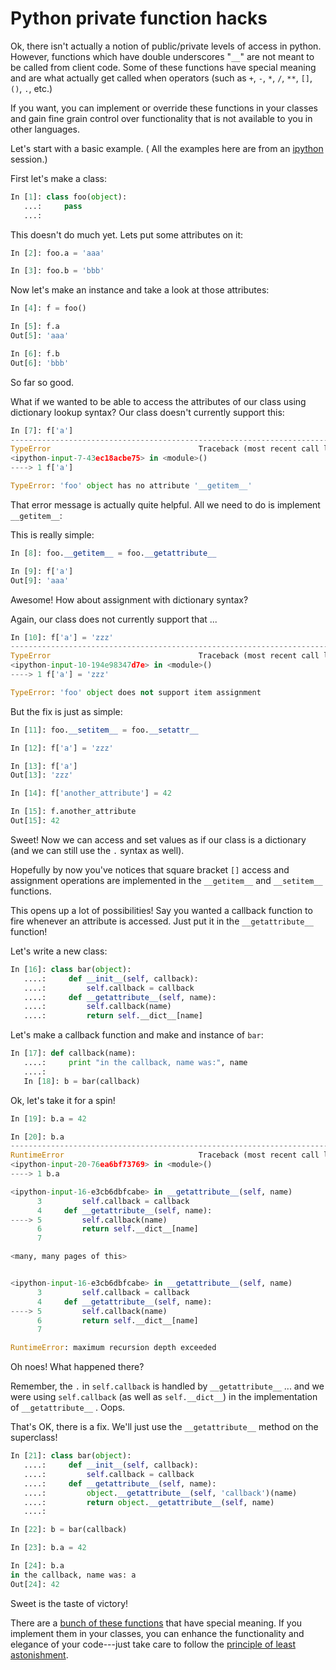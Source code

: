 Python private function hacks
========================

Ok, there isn't actually a notion of public/private levels of access in python. However, functions which have double underscores "`__`" are not meant to be called from client code. Some of these functions have special meaning and are what actually get called when operators (such as `+`, `-`, `*`, `/`, `**`, `[]`, `()`, `.`, etc.)

If you want, you can implement or override these functions in your classes and gain fine grain control over functionality that is not available to you in other languages.

Let's start with a basic example. ( All the examples here are from an [ipython](https://ipython.org/) session.)

First let's make a class:

```python
In [1]: class foo(object):
   ...:     pass
   ...:
```

This doesn't do much yet. Lets put some attributes on it:

```python
In [2]: foo.a = 'aaa'

In [3]: foo.b = 'bbb'
```

Now let's make an instance and take a look at those attributes:

```python
In [4]: f = foo()

In [5]: f.a
Out[5]: 'aaa'

In [6]: f.b
Out[6]: 'bbb'
```

So far so good.

What if we wanted to be able to access the attributes of our class using dictionary lookup syntax?
Our class doesn't currently support this:

```python
In [7]: f['a']
---------------------------------------------------------------------------
TypeError                                 Traceback (most recent call last)
<ipython-input-7-43ec18acbe75> in <module>()
----> 1 f['a']

TypeError: 'foo' object has no attribute '__getitem__'
```

That error message is actually quite helpful. All we need to do is implement `__getitem__`:

This is really simple:

```python
In [8]: foo.__getitem__ = foo.__getattribute__

In [9]: f['a']
Out[9]: 'aaa'
```

Awesome! How about assignment with dictionary syntax?

Again, our class does not currently support that ...

```python
In [10]: f['a'] = 'zzz'
---------------------------------------------------------------------------
TypeError                                 Traceback (most recent call last)
<ipython-input-10-194e98347d7e> in <module>()
----> 1 f['a'] = 'zzz'

TypeError: 'foo' object does not support item assignment
```

But the fix is just as simple:

```python
In [11]: foo.__setitem__ = foo.__setattr__

In [12]: f['a'] = 'zzz'

In [13]: f['a']
Out[13]: 'zzz'

In [14]: f['another_attribute'] = 42

In [15]: f.another_attribute
Out[15]: 42
```

Sweet! Now we can access and set values as if our class is a dictionary (and we can still use the `.` syntax as well).

Hopefully by now you've notices that square bracket `[]` access and assignment operations are implemented in the `__getitem__` and `__setitem__` functions.

This opens up a lot of possibilities! Say you wanted a callback function to fire whenever an attribute is accessed. Just put it in the `__getattribute__` function!

Let's write a new class:

```python
In [16]: class bar(object):
   ....:     def __init__(self, callback):
   ....:         self.callback = callback
   ....:     def __getattribute__(self, name):
   ....:         self.callback(name)
   ....:         return self.__dict__[name]
```

Let's make a callback function and make and instance of `bar`:

```python
In [17]: def callback(name):
   ....:     print "in the callback, name was:", name
   ....:
   In [18]: b = bar(callback)
```

Ok, let's take it for a spin!

```python
In [19]: b.a = 42

In [20]: b.a
---------------------------------------------------------------------------
RuntimeError                              Traceback (most recent call last)
<ipython-input-20-76ea6bf73769> in <module>()
----> 1 b.a

<ipython-input-16-e3cb6dbfcabe> in __getattribute__(self, name)
      3         self.callback = callback
      4     def __getattribute__(self, name):
----> 5         self.callback(name)
      6         return self.__dict__[name]
      7

<many, many pages of this>


<ipython-input-16-e3cb6dbfcabe> in __getattribute__(self, name)
      3         self.callback = callback
      4     def __getattribute__(self, name):
----> 5         self.callback(name)
      6         return self.__dict__[name]
      7

RuntimeError: maximum recursion depth exceeded
```

Oh noes! What happened there?

Remember, the `.` in `self.callback` is handled by `__getattribute__` ... and we were using `self.callback` (as well as `self.__dict__`) in the implementation of `__getattribute__` . Oops.

That's OK, there is a fix. We'll just use the `__getattribute__` method on the superclass!

```python
In [21]: class bar(object):
   ....:     def __init__(self, callback):
   ....:         self.callback = callback
   ....:     def __getattribute__(self, name):
   ....:         object.__getattribute__(self, 'callback')(name)
   ....:         return object.__getattribute__(self, name)
   ....:

In [22]: b = bar(callback)

In [23]: b.a = 42

In [24]: b.a
in the callback, name was: a
Out[24]: 42
```

Sweet is the taste of victory!

There are a [bunch of these functions](https://docs.python.org/2/reference/datamodel.html#special-method-names) that have special meaning. If you implement them in your classes, you can enhance the functionality and elegance of your code---just take care to follow the [principle of least astonishment](https://en.wikipedia.org/wiki/Principle_of_least_astonishment).



